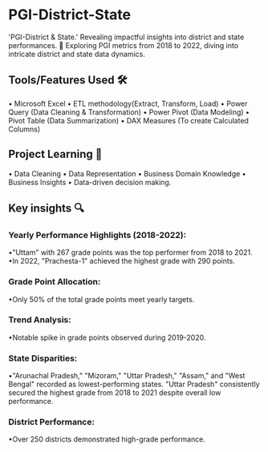 # PGI-District-State
'PGI-District & State.' Revealing impactful insights into district and state performances. 🌟 Exploring PGI metrics from 2018 to 2022, diving into intricate district and state data dynamics.

## Tools/Features Used 🛠️

• Microsoft Excel
• ETL methodology(Extract, Transform, Load)
• Power Query (Data Cleaning & Transformation)
• Power Pivot (Data Modeling)
• Pivot Table (Data Summarization)
• DAX Measures (To create Calculated Columns)

## Project Learning 🧠

• Data Cleaning
• Data Representation
• Business Domain Knowledge
• Business Insights
• Data-driven decision making.

## Key insights 🔍
### Yearly Performance Highlights (2018-2022):

•"Uttam" with 267 grade points was the top performer from 2018 to 2021.
•In 2022, "Prachesta-1" achieved the highest grade with 290 points.

### Grade Point Allocation:

•Only 50% of the total grade points meet yearly targets.

### Trend Analysis:

•Notable spike in grade points observed during 2019-2020.

### State Disparities:

•"Arunachal Pradesh," "Mizoram," "Uttar Pradesh," "Assam," and "West Bengal" recorded as lowest-performing states.
"Uttar Pradesh" consistently secured the highest grade from 2018 to 2021 despite overall low performance.

### District Performance:

•Over 250 districts demonstrated high-grade performance.
